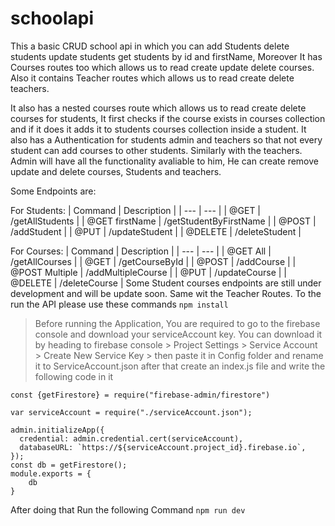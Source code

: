 # schoolapi

This a basic CRUD school api in which you can add Students delete students update students get students by id and firstName, Moreover It has Courses routes too which allows us to read create update delete courses. Also it contains Teacher routes which allows us to read create delete teachers.

It also has a nested courses route which allows us to read create delete courses for students, It first checks if the course exists in courses collection and if it does it adds it to students courses collection inside a student. It also has a Authentication for students admin and teachers so that not every student can add courses to other students. Similarly with the teachers. Admin will have all the functionality avaliable to him, He can create remove update and delete courses, Students and teachers.

Some Endpoints are:

For Students:
| Command | Description |
| --- | --- |
| @GET |  /getAllStudents |
| @GET firstName  | /getStudentByFirstName |
| @POST  | /addStudent |
| @PUT | /updateStudent |
| @DELETE  | /deleteStudent |

For Courses:
| Command | Description |
| --- | --- |
| @GET All |  /getAllCourses |
| @GET  | /getCourseById |
| @POST  | /addCourse |
| @POST Multiple | /addMultipleCourse |
| @PUT | /updateCourse |
| @DELETE  | /deleteCourse |
Some Student courses endpoints are still under development and will be update soon. Same wit the Teacher Routes.
To the run the API please use these commands 
```npm install``` 
>Before running the Application, You are required to go to the firebase console and download your serviceAccount key. You can download it by heading to firebase console > Project Settings > Service Account > Create New Service Key > then paste it in Config folder and rename it to ServiceAccount.json after that create an index.js file and write the following code in it
```var admin = require("firebase-admin");
const {getFirestore} = require("firebase-admin/firestore")

var serviceAccount = require("./serviceAccount.json");

admin.initializeApp({
  credential: admin.credential.cert(serviceAccount),
  databaseURL: `https://${serviceAccount.project_id}.firebase.io`,
});
const db = getFirestore();
module.exports = {
    db
}
```
After doing that Run the following Command
```npm run dev```
